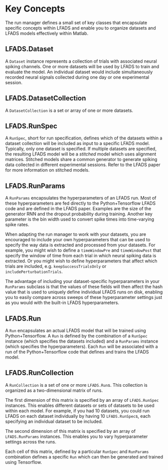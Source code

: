 # Key Concepts

The run manager defines a small set of key classes that encapsulate specific concepts within LFADS and enable you to organize datasets and LFADS models effectively within Matlab.

## LFADS.Dataset

A `Dataset` instance represents a collection of trials with associated neural spiking channels. One or more datasets will be used by LFADS to train and evaluate the model. An individual dataset would include simultaneously recorded neural signals collected during one day or one experimental session.

## LFADS.DatasetCollection

A `DatasetCollection` is a set or array of one or more datasets.

## LFADS.RunSpec

A `RunSpec`, short for run specification, defines which of the datasets within a dataset collection will be included as input to a specific LFADS model. Typically, only one dataset is specified. If multiple datasets are specified, the resulting LFADS model will be a _stitched_ model which uses alignment matrices. Stitched models share a common generator to generate spiking data collected in different experimental sessions. Refer to the LFADS paper for more information on stitched models.

## LFADS.RunParams

A `RunParams` encapsulates the hyperparameters of an LFADS run. Most of these hyperparameters are fed directly to the Python+Tensorflow LFADS code and are defined in the LFADS paper. Examples are the size of the generator RNN and the dropout probability during training. Another key parameter is the bin width used to convert spike times into time-varying spike rates.

When adapting the run manager to work with your datasets, you are encouraged to include your own hyperparameters that can be used to specify the way data is extracted and processed from your datasets. For example, you might wish to define a `timeWindowPre` and `timeWindowPost` that specify the window of time from each trial in which neural spiking data is extracted. Or you might wish to define hyperparameters that affect which trials are included, e.g. `keepSuccessTrialsOnly` or `includePerturbationTrials`.

The advantage of including your dataset-specific hyperparameters in your `RunParams` subclass is that the values of these fields will then affect the hash value that is used to uniquely define individual LFADS runs on disk, enabling you to easily compare across sweeps of these hyperparameter settings just as you would with the built-in LFADS hyperparameters.

## LFADS.Run

A `Run` encapsulates an actual LFADS model that will be trained using Python+Tensorflow. A `Run` is defined by the combination of a `RunSpec` instance (which specifies the datasets included) and a `RunParams` instance (which specifies the hyperparameters). Each `Run` will be associated with a run of the Python+Tensorflow code that defines and trains the LFADS model.

## LFADS.RunCollection

A `RunCollection` is a set of one or more `LFADS.Run`s. This collection is organized as a two-dimensional matrix of runs.

The first dimension of this matrix is specified by an array of `LFADS.RunSpec` instances. This enables different datasets or sets of datasets to be used within each model. For example, if you had 10 datasets, you could run LFADS on each dataset individually by having 10 `LFADS.RunSpec`s, each specifying an individual dataset to be included.

The second dimension of this matrix is specified by an array of `LFADS.RunParams` instances. This enables you to vary hyperparameter settings across the runs.

Each cell of this matrix, defined by a particular `RunSpec` and `RunParams` combination defines a specific `Run` which can then be generated and trained using Tensorflow.

